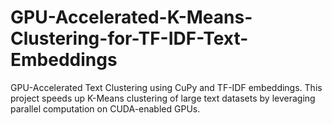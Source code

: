 # GPU-Accelerated-K-Means-Clustering-for-TF-IDF-Text-Embeddings
GPU-Accelerated Text Clustering using CuPy and TF-IDF embeddings. This project speeds up K-Means clustering of large text datasets by leveraging parallel computation on CUDA-enabled GPUs.
